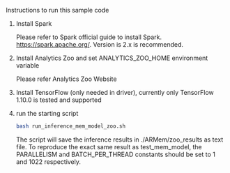 Instructions to run this sample code


1. Install Spark

   Please refer to Spark official guide to install Spark. https://spark.apache.org/. Version is 2.x is recommended.
   
2. Install Analytics Zoo and set ANALYTICS_ZOO_HOME environment variable

   Please refer Analytics Zoo Website
 
3. Install TensorFlow (only needed in driver), currently only TensorFlow 1.10.0 is tested and supported

4. run the starting script
   ```bash
   bash run_inference_mem_model_zoo.sh
   ```
   
   The script will save the inference results in ./ARMem/zoo_results as text file. To reproduce the
exact same result as test_mem_model, the PARALLELISM and BATCH_PER_THREAD constants should be set to
1 and 1022 respectively.